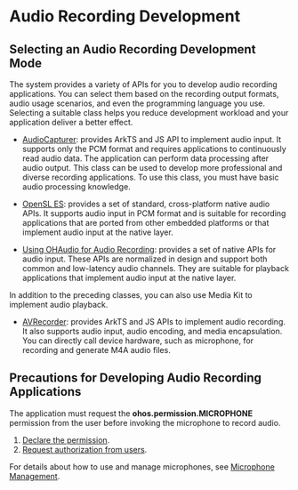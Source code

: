# Audio Recording Development

## Selecting an Audio Recording Development Mode

The system provides a variety of APIs for you to develop audio recording applications. You can select them based on the recording output formats, audio usage scenarios, and even the programming language you use. Selecting a suitable class helps you reduce development workload and your application deliver a better effect.

- [AudioCapturer](using-audiocapturer-for-recording.md): provides ArkTS and JS API to implement audio input. It supports only the PCM format and requires applications to continuously read audio data. The application can perform data processing after audio output. This class can be used to develop more professional and diverse recording applications. To use this class, you must have basic audio processing knowledge.

- [OpenSL ES](using-opensl-es-for-recording.md): provides a set of standard, cross-platform native audio APIs. It supports audio input in PCM format and is suitable for recording applications that are ported from other embedded platforms or that implement audio input at the native layer.

- [Using OHAudio for Audio Recording](using-ohaudio-for-recording.md): provides a set of native APIs for audio input. These APIs are normalized in design and support both common and low-latency audio channels. They are suitable for playback applications that implement audio input at the native layer.

In addition to the preceding classes, you can also use Media Kit to implement audio playback.

- [AVRecorder](using-avrecorder-for-recording.md): provides ArkTS and JS APIs to implement audio recording. It also supports audio input, audio encoding, and media encapsulation. You can directly call device hardware, such as microphone, for recording and generate M4A audio files.

## Precautions for Developing Audio Recording Applications

The application must request the **ohos.permission.MICROPHONE** permission from the user before invoking the microphone to record audio.

1. [Declare the permission](../security/AccessToken/declare-permissions.md).
2. [Request authorization from users](../security/AccessToken/request-user-authorization.md).

For details about how to use and manage microphones, see [Microphone Management](mic-management.md).
